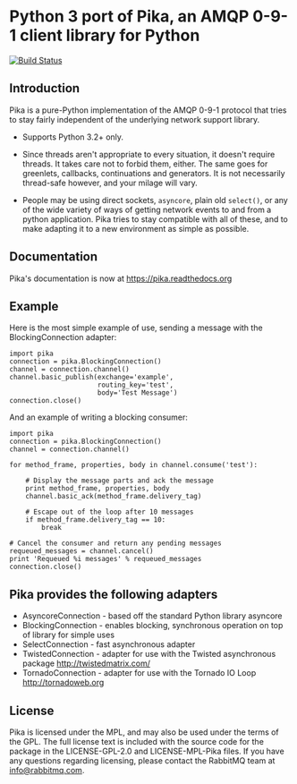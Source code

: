# Python 3 port of Pika, an AMQP 0-9-1 client library for Python

[![Build Status](https://travis-ci.org/renshawbay/pika-python3.svg?branch=python3)](https://travis-ci.org/renshawbay/pika-python3)

## Introduction
Pika is a pure-Python implementation of the AMQP 0-9-1 protocol that tries
to stay fairly independent of the underlying network support library.

 * Supports Python 3.2+ only.

 * Since threads aren't appropriate to every situation, it doesn't
   require threads. It takes care not to forbid them, either. The same
   goes for greenlets, callbacks, continuations and generators. It is
   not necessarily thread-safe however, and your milage will vary.

 * People may be using direct sockets, `asyncore`, plain old `select()`,
   or any of the wide variety of ways of getting network events to and from a
   python application. Pika tries to stay compatible with all of these, and to
   make adapting it to a new environment as simple as possible.

## Documentation
Pika's documentation is now at https://pika.readthedocs.org

## Example
Here is the most simple example of use, sending a message with the BlockingConnection adapter:

    import pika
    connection = pika.BlockingConnection()
    channel = connection.channel()
    channel.basic_publish(exchange='example',
                          routing_key='test',
                          body='Test Message')
    connection.close()

And an example of writing a blocking consumer:

    import pika
    connection = pika.BlockingConnection()
    channel = connection.channel()

    for method_frame, properties, body in channel.consume('test'):

        # Display the message parts and ack the message
        print method_frame, properties, body
        channel.basic_ack(method_frame.delivery_tag)

        # Escape out of the loop after 10 messages
        if method_frame.delivery_tag == 10:
            break

    # Cancel the consumer and return any pending messages
    requeued_messages = channel.cancel()
    print 'Requeued %i messages' % requeued_messages
    connection.close()

## Pika provides the following adapters
 * AsyncoreConnection - based off the standard Python library asyncore
 * BlockingConnection - enables blocking, synchronous operation on top of
                        library for simple uses
 * SelectConnection   - fast asynchronous adapter
 * TwistedConnection  - adapter for use with the Twisted asynchronous package http://twistedmatrix.com/
 * TornadoConnection  - adapter for use with the Tornado IO Loop http://tornadoweb.org

## License
Pika is licensed under the MPL, and may also be used under the terms
of the GPL. The full license text is included with the source code for
the package in the LICENSE-GPL-2.0 and LICENSE-MPL-Pika files. If you
have any questions regarding licensing, please contact the RabbitMQ team
at <info@rabbitmq.com>.
